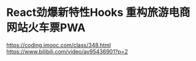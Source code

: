 # React劲爆新特性Hooks 重构旅游电商网站火车票PWA
https://coding.imooc.com/class/348.html
https://www.bilibili.com/video/av95436901?p=2


